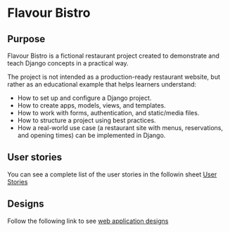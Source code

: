 # Flavour Bistro

## Purpose

Flavour Bistro is a fictional restaurant project created to demonstrate and teach Django concepts in a practical way.

The project is not intended as a production-ready restaurant website, but rather as an educational example that helps learners understand:

* How to set up and configure a Django project.
* How to create apps, models, views, and templates.
* How to work with forms, authentication, and static/media files.
* How to structure a project using best practices.
* How a real-world use case (a restaurant site with menus, reservations, and opening times) can be implemented in Django.

## User stories
You can see a complete list of the user stories in the followin sheet [User Stories](documentation/user_stories/user_stories.xlsx)

## Designs

Follow the following link to see [web application designs](/documentation/designs/designs.md)
